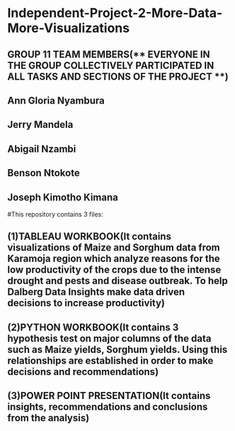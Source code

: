 # Independent-Project-2-More-Data-More-Visualizations
## GROUP 11 TEAM MEMBERS(** EVERYONE IN THE GROUP COLLECTIVELY PARTICIPATED IN ALL TASKS AND SECTIONS OF THE PROJECT **) 
## Ann Gloria Nyambura 
## Jerry Mandela 
## Abigail Nzambi 
## Benson Ntokote 
## Joseph Kimotho Kimana

#This repository contains 3 files: 
## (1)TABLEAU WORKBOOK(It contains visualizations of Maize and Sorghum data from Karamoja region which analyze reasons for the low productivity of the crops due to the intense drought and pests and disease outbreak. To help Dalberg Data Insights make data driven decisions to increase productivity) 
## (2)PYTHON WORKBOOK(It contains 3 hypothesis test on major columns of the data such as Maize yields, Sorghum yields. Using this relationships are established in order to make decisions and recommendations) 
## (3)POWER POINT PRESENTATION(It contains insights, recommendations and conclusions from the analysis)
